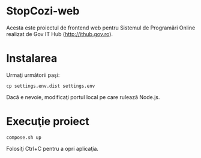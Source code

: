 # StopCozi-web
Acesta este proiectul de frontend web pentru Sistemul de Programări Online realizat de Gov IT Hub (http://ithub.gov.ro).

# Instalarea

Urmaţi următorii paşi:
```
cp settings.env.dist settings.env
```

Dacă e nevoie, modificaţi portul local pe care rulează Node.js.

# Execuţie proiect

```
compose.sh up
```

Folosiţi Ctrl+C pentru a opri aplicaţia.